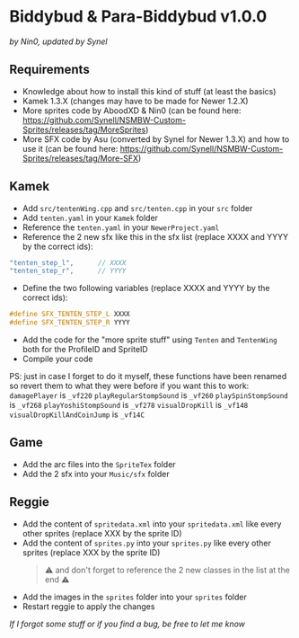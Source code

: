 # Biddybud & Para-Biddybud v1.0.0
*by Nin0, updated by Synel*


## Requirements
- Knowledge about how to install this kind of stuff (at least the basics)
- Kamek 1.3.X (changes may have to be made for Newer 1.2.X)
- More sprites code by AboodXD & Nin0 (can be found here: https://github.com/Synell/NSMBW-Custom-Sprites/releases/tag/MoreSprites)
- More SFX code by Asu (converted by Synel for Newer 1.3.X) and how to use it (can be found here: https://github.com/Synell/NSMBW-Custom-Sprites/releases/tag/More-SFX)


## Kamek
- Add `src/tentenWing.cpp` and `src/tenten.cpp` in your `src` folder
- Add `tenten.yaml` in your `Kamek` folder
- Reference the `tenten.yaml` in your `NewerProject.yaml`
- Reference the 2 new sfx like this in the sfx list (replace XXXX and YYYY by the correct ids):
```cpp
"tenten_step_l",      // XXXX
"tenten_step_r",      // YYYY
```
- Define the two following variables (replace XXXX and YYYY by the correct ids):
```cpp
#define SFX_TENTEN_STEP_L XXXX
#define SFX_TENTEN_STEP_R YYYY
```
- Add the code for the "more sprite stuff" using `Tenten` and `TentenWing` both for the ProfileID and SpriteID
- Compile your code

PS: just in case I forget to do it myself, these functions have been renamed so revert them to what they were before if you want this to work:
`damagePlayer` is `_vf220`
`playRegularStompSound` is `_vf260`
`playSpinStompSound` is `_vf268`
`playYoshiStompSound` is `_vf278`
`visualDropKill` is `_vf148`
`visualDropKillAndCoinJump` is `_vf14C`


## Game
- Add the arc files into the `SpriteTex` folder
- Add the 2 sfx into your `Music/sfx` folder


## Reggie
- Add the content of `spritedata.xml` into your `spritedata.xml` like every other sprites (replace XXX by the sprite ID)
- Add the content of `sprites.py` into your `sprites.py` like every other sprites (replace XXX by the sprite ID)
	> ⚠️ and don't forget to reference the 2 new classes in the list at the end ⚠️
- Add the images in the `sprites` folder into your `sprites` folder
- Restart reggie to apply the changes


*If I forgot some stuff or if you find a bug, be free to let me know*
